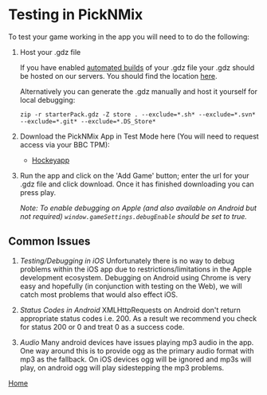 # Testing in PickNMix

To test your game working in the app you will need to to do the following:

1. Host your .gdz file

   If you have enabled [automated builds](build-pipeline.md#building-for-apps) 
   of your .gdz file your .gdz should be hosted on our servers. You should find 
   the location [here](../README.md#important-links). 

   Alternatively you can generate the .gdz manually and host it yourself for local debugging:
   ````
   zip -r starterPack.gdz -Z store . --exclude=*.sh* --exclude=*.svn* --exclude=*.git* --exclude=*.DS_Store*
   ````
2. Download the PickNMix App in Test Mode here (You will need to request access via your BBC TPM):

   * [Hockeyapp](https://rink.hockeyapp.net/manage/dashboard)

3. Run the app and click on the 'Add Game' button; enter the url for your .gdz file 
and click download. Once it has finished downloading you can press play.

   _Note: To enable debugging on Apple (and also available on Android but not 
   required) `window.gameSettings.debugEnable` should be set to true._
   

## Common Issues

1. *Testing/Debugging in iOS*
Unfortunately there is no way to debug problems within the iOS app due to 
restrictions/limitations in the Apple development ecosystem. Debugging on 
Android using Chrome is very easy and hopefully (in conjunction with testing 
on the Web), we will catch most problems that would also effect iOS. 

2. *Status Codes in Android*
XMLHttpRequests on Android don't return appropriate status codes i.e. 200. As a 
result we recommend you check for status 200 or 0 and treat 0 as a success code. 

3. *Audio*
Many android devices have issues playing mp3 audio in the app. One way around 
this is to provide ogg as the primary audio format with mp3 as the fallback. 
On iOS devices ogg will be ignored and mp3s will play, on android ogg will 
play sidestepping the mp3 problems.


[Home](../README.md)
